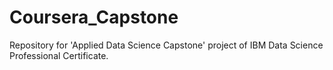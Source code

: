 # Coursera_Capstone
Repository for 'Applied Data Science Capstone' project of IBM Data Science Professional Certificate.
